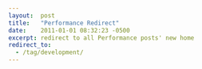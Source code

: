 ```yaml
---
layout:  post
title:   "Performance Redirect"
date:    2011-01-01 08:32:23 -0500
excerpt: redirect to all Performance posts' new home
redirect_to:
  - /tag/development/
---
```

